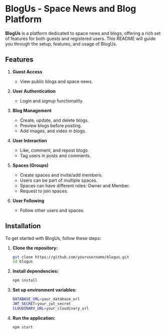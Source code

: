 # BlogUs - Space News and Blog Platform

**BlogUs** is a platform dedicated to space news and blogs, offering a rich set of features for both guests and registered users. This README will guide you through the setup, features, and usage of BlogUs.

## Features

1. **Guest Access**
    - View public blogs and space news.

2. **User Authentication**
    - Login and signup functionality.

3. **Blog Management**
    - Create, update, and delete blogs.
    - Preview blogs before posting.
    - Add images, and video in blogs.

4. **User Interaction**
    - Like, comment, and repost blogs.
    - Tag users in posts and comments.

5. **Spaces (Groups)**
    - Create spaces and invite/add members.
    - Users can be part of multiple spaces.
    - Spaces can have different roles: Owner and Member.
    - Request to join spaces.

6. **User Following**
    - Follow other users and spaces.

## Installation

To get started with BlogUs, follow these steps:

1. **Clone the repository:**

   ```sh
   git clone https://github.com/yourusername/blogus.git
   cd blogus
2. **Install dependencies:**

   ```sh
   npm install
3. **Set up environment variables:**

   ```sh
   DATABASE_URL=your_database_url
   JWT_SECRET=your_jwt_secret
   CLOUDINARY_URL=your_cloudinary_url

4. **Run the application:**

   ```sh
   npm start

